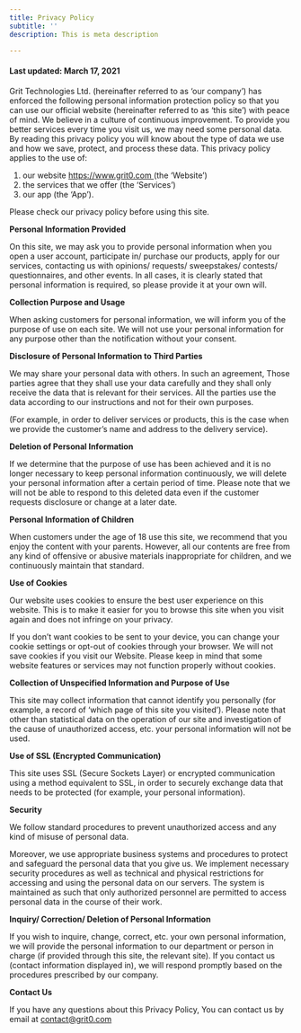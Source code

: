 ```yaml
---
title: Privacy Policy
subtitle: ''
description: This is meta description

---
```

#### Last **updated:** March 17, 2021

Grit Technologies Ltd. (hereinafter referred to as ‘our company’) has enforced the following personal information protection policy so that you can use our official website (hereinafter referred to as ‘this site’) with peace of mind. We believe in a culture of continuous improvement. To provide you better services every time you visit us, we may need some personal data. By reading this privacy policy you will know about the type of data we use and how we save, protect, and process these data. This privacy policy applies to the use of:

1. our website [https://www.grit0.com ](https://www.grit0.com)(the ‘Website’)
2. the services that we offer (the ‘Services’)
3. our app (the ‘App’).

Please check our privacy policy before using this site.

**Personal Information Provided**

On this site, we may ask you to provide personal information when you open a user account, participate in/ purchase our products, apply for our services, contacting us with opinions/ requests/ sweepstakes/ contests/ questionnaires, and other events. In all cases, it is clearly stated that personal information is required, so please provide it at your own will.

**Collection Purpose and Usage**

When asking customers for personal information, we will inform you of the purpose of use on each site. We will not use your personal information for any purpose other than the notification without your consent.

**Disclosure of Personal Information to Third Parties**

We may share your personal data with others. In such an agreement, Those parties agree that they shall use your data carefully and they shall only receive the data that is relevant for their services. All the parties use the data according to our instructions and not for their own purposes.

(For example, in order to deliver services or products, this is the case when we provide the customer’s name and address to the delivery service).

**Deletion of Personal Information**

If we determine that the purpose of use has been achieved and it is no longer necessary to keep personal information continuously, we will delete your personal information after a certain period of time. Please note that we will not be able to respond to this deleted data even if the customer requests disclosure or change at a later date.

**Personal Information of Children**

When customers under the age of 18 use this site, we recommend that you enjoy the content with your parents. However, all our contents are free from any kind of offensive or abusive materials inappropriate for children, and we continuously maintain that standard.

**Use of Cookies**

Our website uses cookies to ensure the best user experience on this website. This is to make it easier for you to browse this site when you visit again and does not infringe on your privacy.

If you don’t want cookies to be sent to your device, you can change your cookie settings or opt-out of cookies through your browser. We will not save cookies if you visit our Website. Please keep in mind that some website features or services may not function properly without cookies.

**Collection of Unspecified Information and Purpose of Use**

This site may collect information that cannot identify you personally (for example, a record of ‘which page of this site you visited’). Please note that other than statistical data on the operation of our site and investigation of the cause of unauthorized access, etc. your personal information will not be used.

**Use of SSL (Encrypted Communication)**

This site uses SSL (Secure Sockets Layer) or encrypted communication using a method equivalent to SSL, in order to securely exchange data that needs to be protected (for example, your personal information).

**Security**

We follow standard procedures to prevent unauthorized access and any kind of misuse of personal data.

Moreover, we use appropriate business systems and procedures to protect and safeguard the personal data that you give us. We implement necessary security procedures as well as technical and physical restrictions for accessing and using the personal data on our servers. The system is maintained as such that only authorized personnel are permitted to access personal data in the course of their work.

**Inquiry/ Correction/ Deletion of Personal Information**

If you wish to inquire, change, correct, etc. your own personal information, we will provide the personal information to our department or person in charge (if provided through this site, the relevant site). If you contact us (contact information displayed in), we will respond promptly based on the procedures prescribed by our company.

**Contact Us**

If you have any questions about this Privacy Policy, You can contact us by email at contact@grit0.com

### 